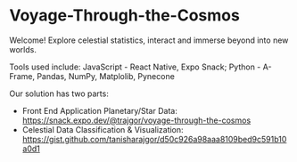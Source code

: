 # Voyage-Through-the-Cosmos

Welcome! Explore celestial statistics, interact and immerse beyond into new worlds.

Tools used include: JavaScript - React Native, Expo Snack; Python - A-Frame, Pandas, NumPy, Matplolib, Pynecone 

Our solution has two parts: 
- Front End Application Planetary/Star Data: https://snack.expo.dev/@trajgor/voyage-through-the-cosmos
- Celestial Data Classification & Visualization: https://gist.github.com/tanisharajgor/d50c926a98aaa8109bed9c591b10a0d1

